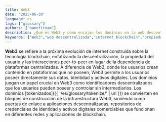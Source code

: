 ```yaml
---
title: Web3
date: '2025-06-30'
language: es
tags: ["glossary"]
authors: ["namefiteam"]
description: ¿Qué es Web3 y cómo encajan los dominios en la web descentralizada?
keywords: ["Web3","web descentralizada","internet blockchain","propiedad","peer-to-peer"]
---
```


**Web3** se refiere a la próxima evolución de internet construida sobre la tecnología blockchain, enfatizando la descentralización, la propiedad del usuario y las interacciones peer-to-peer en lugar de la dependencia de plataformas centralizadas. A diferencia de Web2, donde los usuarios crean contenido en plataformas que no poseen, Web3 permite a los usuarios poseer directamente sus datos, identidad y activos digitales. Los dominios juegan un papel crucial en Web3 como identificadores descentralizados que los usuarios pueden poseer y controlar sin intermediarios. Los dominios [tokenizados]({{ '/es/glossary/tokenize/' | url }}) se convierten en bloques de construcción de la infraestructura Web3, sirviendo como puertas de enlace a aplicaciones descentralizadas, repositorios de credenciales de identidad y activos digitales comerciables que funcionan en diferentes redes y aplicaciones de blockchain.